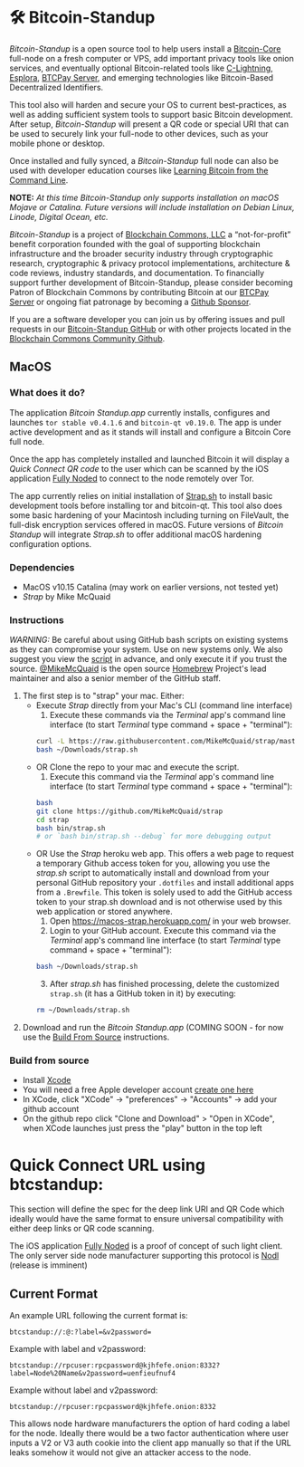 # 🛠 Bitcoin-Standup

*Bitcoin-Standup* is a open source tool to help users install a [Bitcoin-Core](https://bitcoin.org/) full-node on a fresh computer or VPS, add important privacy tools like onion services, and eventually optional Bitcoin-related tools like [C-Lightning](https://github.com/ElementsProject/lightning), [Esplora](https://github.com/Blockstream/esplora), [BTCPay Server](https://github.com/btcpayserver/btcpayserver), and emerging technologies like Bitcoin-Based Decentralized Identifiers.

This tool also will harden and secure your OS to current best-practices, as well as adding sufficient system tools to support basic Bitcoin development. After setup, *Bitcoin-Standup* will present a QR code or special URI that can be used to securely link your full-node to other devices, such as your mobile phone or desktop.

Once installed and fully synced, a *Bitcoin-Standup* full node can also be used with developer education courses like [Learning Bitcoin from the Command Line](https://github.com/ChristopherA/Learning-Bitcoin-from-the-Command-Line).

**NOTE:** *At this time Bitcoin-Standup only supports installation on macOS Mojave or Catalina. Future versions will include installation on Debian Linux, Linode, Digital Ocean, etc.*

*Bitcoin-Standup* is a project of [Blockchain Commons, LLC](https://www.blockchaincommons.com/) a “not-for-profit” benefit corporation founded with the goal of supporting blockchain infrastructure and the broader security industry through cryptographic research, cryptographic & privacy protocol implementations, architecture & code reviews, industry standards, and documentation. To financially support further development of Bitcoin-Standup, please consider becoming Patron of Blockchain Commons by contributing Bitcoin at our [BTCPay Server](https://btcpay.blockchaincommons.com/) or ongoing fiat patronage by becoming a [Github Sponsor](https://github.com/sponsors/ChristopherA/).

If you are a software developer you can join us by offering issues and pull requests in our [Bitcoin-Standup GitHub](https://github.com/BlockchainCommons/Bitcoin-Standup) or with other projects located in the [Blockchain Commons Community Github](https://github.com/BlockchainCommons/).

## MacOS

### What does it do?

The application *Bitcoin Standup.app* currently installs, configures and launches `tor stable v0.4.1.6` and `bitcoin-qt v0.19.0`. The app is under active development and as it stands will install and configure a Bitcoin Core full node.

Once the app has completely installed and launched Bitcoin it will display a *Quick Connect QR code* to the user which can be scanned by the iOS application [Fully Noded](https://github.com/FontaineDenton/FullyNoded) to connect to the node remotely over Tor.

The app currently relies on initial installation of [Strap.sh](https://github.com/MikeMcQuaid/strap/) to install basic development tools before installing tor and bitcoin-qt. This tool also does some basic hardening of your Macintosh including turning on FileVault, the full-disk encryption services offered in macOS. Future versions of *Bitcoin Standup* will integrate *Strap.sh* to offer additional macOS hardening configuration options.

### Dependencies

- MacOS v10.15 Catalina (may work on earlier versions, not tested yet)
- *Strap* by Mike McQuaid

### Instructions

*WARNING:* Be careful about using GitHub bash scripts on existing systems as they can compromise your system. Use on new systems only. We also suggest you view the [script](https://github.com/MikeMcQuaid/strap/blob/master/bin/strap.sh) in advance, and only execute it if you trust the source. [@MikeMcQuaid](https://github.com/MikeMcQuaid) is the open source [Homebrew](https://brew.sh) Project's lead maintainer and also a senior member of the GitHub staff.

1. The first step is to "strap" your mac. Either:
   - Execute *Strap* directly from your Mac's CLI (command line interface)
     1. Execute these commands via the *Terminal* app's command line interface (to start *Terminal* type command + space + "terminal"):
     ```bash
     curl -L https://raw.githubusercontent.com/MikeMcQuaid/strap/master/bin/strap.sh > ~/Downloads/strap.sh
     bash ~/Downloads/strap.sh
     ```
   - OR Clone the repo to your mac and execute the script.
     1. Execute this command via the *Terminal* app's command line interface (to start *Terminal* type command + space + "terminal"):
     ```bash
     bash
     git clone https://github.com/MikeMcQuaid/strap
     cd strap
     bash bin/strap.sh
     # or `bash bin/strap.sh --debug` for more debugging output
     ```
   - OR Use the *Strap* heroku web app. This offers a web page to request a temporary Github access token for you, allowing you use the *strap.sh* script to automatically install and download from your personal GitHub repository your `.dotfiles` and install additional apps from a `.Brewfile`. This token is solely used to add the GitHub access token to your strap.sh download and is not otherwise used by this web application or stored anywhere.
     1. Open https://macos-strap.herokuapp.com/ in your web browser.
     2. Login to your GitHub account.
     Execute this command via the *Terminal* app's command line interface (to start *Terminal* type command + space + "terminal"):
     ```bash
     bash ~/Downloads/strap.sh
     ```
     3. After *strap.sh* has finished processing, delete the customized `strap.sh` (it has a GitHub token in it) by executing:
     ```bash
     rm ~/Downloads/strap.sh
     ```
2. Download and run the *Bitcoin Standup.app* (COMING SOON - for now use the [Build From Source](#build-from-source) instructions.

### Build from source

- Install [Xcode](https://itunes.apple.com/id/app/xcode/id497799835?mt=12)
- You will need a free Apple developer account [create one here](https://developer.apple.com/programs/enroll/)
- In XCode, click "XCode" -> "preferences" -> "Accounts" -> add your github account
- On the github repo click "Clone and Download" > "Open in XCode", when XCode launches just press the "play" button in the top left

# Quick Connect URL using btcstandup:

This section will define the spec for the deep link URI and QR Code which ideally would have the same format to ensure universal compatibility with either deep links or QR code scanning.

The iOS application [Fully Noded](https://github.com/FontaineDenton/FullyNoded) is a proof of concept of such light client. The only server side node manufacturer supporting this protocol is [Nodl](https://www.nodl.it/) (release is imminent)

## Current Format

An example URL following the current format is:

```
btcstandup://:@:?label=&v2password=
```

Example with label and v2password:

```
btcstandup://rpcuser:rpcpassword@kjhfefe.onion:8332?label=Node%20Name&v2password=uenfieufnuf4
```

Example without label and v2password:

```
btcstandup://rpcuser:rpcpassword@kjhfefe.onion:8332
```

This allows node hardware manufacturers the option of hard coding a label for the node. Ideally there would be a two factor authentication where user inputs a V2 or V3 auth cookie into the client app manually so that if the URL leaks somehow it would not give an attacker access to the node.


